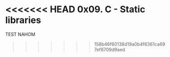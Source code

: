 <<<<<<< HEAD
0x09. C - Static libraries
=======
TEST NAHOM
>>>>>>> 158b46f60138d19a0b4f6361ca697ef6709d9aed
